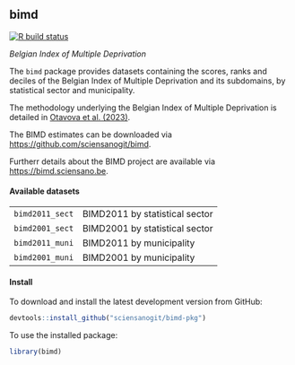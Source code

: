 ## bimd

[![R build status](https://github.com/sciensanogit/bimd-pkg/workflows/R-CMD-check/badge.svg)](https://github.com/sciensanogit/bimd-pkg/actions?workflow=R-CMD-check)

_Belgian Index of Multiple Deprivation_

The `bimd` package provides datasets containing the scores, ranks and deciles of the Belgian Index of Multiple Deprivation and its subdomains, by statistical sector and municipality.

The methodology underlying the Belgian Index of Multiple Deprivation is detailed in [Otavova et al. (2023)](https://doi.org/10.1016/j.sste.2023.100587).

The BIMD estimates can be downloaded via https://github.com/sciensanogit/bimd.

Furtherr details about the BIMD project are available via https://bimd.sciensano.be.

#### Available datasets

<table>
<tr><td><code>bimd2011_sect</code></td><td>BIMD2011 by statistical sector</td></tr>
<tr><td><code>bimd2001_sect</code></td><td>BIMD2001 by statistical sector</td></tr>
<tr><td><code>bimd2011_muni</code></td><td>BIMD2011 by municipality</td></tr>
<tr><td><code>bimd2001_muni</code></td><td>BIMD2001 by municipality</td></tr>
</table>

#### Install

To download and install the latest development version from GitHub:
```r
devtools::install_github("sciensanogit/bimd-pkg")
```
To use the installed package:
```r
library(bimd)
```
